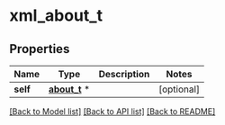 # xml_about_t

## Properties
Name | Type | Description | Notes
------------ | ------------- | ------------- | -------------
**self** | [**about_t**](about.md) \* |  | [optional] 

[[Back to Model list]](../README.md#documentation-for-models) [[Back to API list]](../README.md#documentation-for-api-endpoints) [[Back to README]](../README.md)


